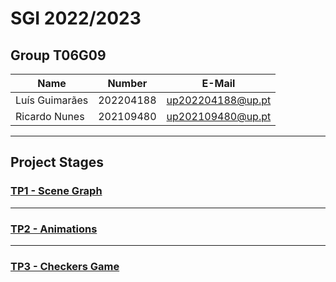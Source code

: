 # SGI 2022/2023

## Group T06G09
| Name             | Number    | E-Mail             |
| ---------------- | --------- | ------------------ |
| Luís Guimarães   | 202204188 | up202204188@up.pt  |
| Ricardo Nunes    | 202109480 | up202109480@up.pt  |

----

## Project Stages

### [TP1 - Scene Graph](tp1)
-----

### [TP2 - Animations](tp2)
----

### [TP3 - Checkers Game](tp3)

